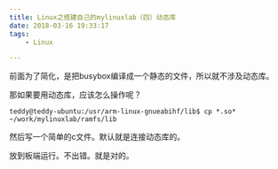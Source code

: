 ```yaml
---
title: Linux之搭建自己的mylinuxlab（四）动态库
date: 2018-03-16 19:33:17
tags:
	- Linux

---
```




前面为了简化，是把busybox编译成一个静态的文件，所以就不涉及动态库。

那如果要用动态库，应该怎么操作呢？



```
teddy@teddy-ubuntu:/usr/arm-linux-gnueabihf/lib$ cp *.so* ~/work/mylinuxlab/ramfs/lib
```

然后写一个简单的c文件。默认就是连接动态库的。

放到板端运行。不出错。就是对的。

